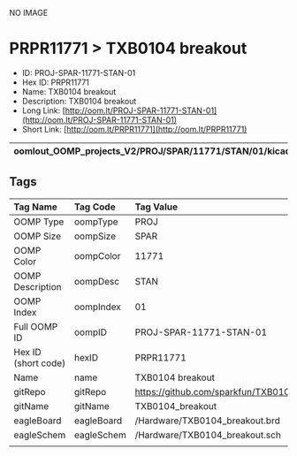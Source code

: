 


  
NO IMAGE  
# PRPR11771 > TXB0104 breakout

- ID: PROJ-SPAR-11771-STAN-01
- Hex ID: PRPR11771
- Name: TXB0104 breakout
- Description: TXB0104 breakout
- Long Link: [http://oom.lt/PROJ-SPAR-11771-STAN-01](http://oom.lt/PROJ-SPAR-11771-STAN-01)
- Short Link: [http://oom.lt/PRPR11771](http://oom.lt/PRPR11771)
  

|oomlout_OOMP_projects_V2/PROJ/SPAR/11771/STAN/01/kicadPcb3dFront.png|oomlout_OOMP_projects_V2/PROJ/SPAR/11771/STAN/01/kicadPcb3dBack.png|oomlout_OOMP_projects_V2/PROJ/SPAR/11771/STAN/01/kicadPcb3d.png||
| :---: | :---: | :---: | :---: |

## Tags
  

|Tag Name|Tag Code|Tag Value|
| :--- | :--- | :--- |
|OOMP Type|oompType|PROJ|
|OOMP Size|oompSize|SPAR|
|OOMP Color|oompColor|11771|
|OOMP Description|oompDesc|STAN|
|OOMP Index|oompIndex|01|
|Full OOMP ID|oompID|PROJ-SPAR-11771-STAN-01|
|Hex ID (short code)|hexID|PRPR11771|
|Name|name|TXB0104 breakout|
|gitRepo|gitRepo|https://github.com/sparkfun/TXB0104_breakout|
|gitName|gitName|TXB0104_breakout|
|eagleBoard|eagleBoard|/Hardware/TXB0104_breakout.brd|
|eagleSchem|eagleSchem|/Hardware/TXB0104_breakout.sch|
||||
